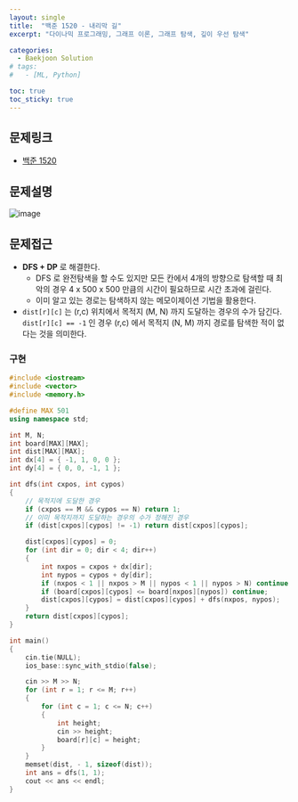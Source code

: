 ```yaml
---
layout: single
title:  "백준 1520 - 내리막 길"
excerpt: "다이나믹 프로그래밍, 그래프 이론, 그래프 탐색, 깊이 우선 탐색"

categories:
  - Baekjoon Solution
# tags:
#   - [ML, Python]

toc: true
toc_sticky: true
---
```


## 문제링크
- [백준 1520](https://www.acmicpc.net/problem/1520)

## 문제설명

![image](https://github.com/bellbpng/TCP_IP_Socket_Programming/assets/59792046/e8b7cce1-481b-4cb6-a4f9-0801ba6e80e7)


## 문제접근
- **DFS + DP** 로 해결한다.
    - DFS 로 완전탐색을 할 수도 있지만 모든 칸에서 4개의 방향으로 탐색할 때 최악의 경우 4 x 500 x 500 만큼의 시간이 필요하므로 시간 초과에 걸린다.
    - 이미 알고 있는 경로는 탐색하지 않는 메모이제이션 기법을 활용한다.
- `dist[r][c]` 는 (r,c) 위치에서 목적지 (M, N) 까지 도달하는 경우의 수가 담긴다. `dist[r][c] == -1` 인 경우 (r,c) 에서 목적지 (N, M) 까지 경로를 탐색한 적이 없다는 것을 의미한다.

### 구현
```c++
#include <iostream>
#include <vector>
#include <memory.h>

#define MAX 501
using namespace std;

int M, N;
int board[MAX][MAX];
int dist[MAX][MAX];
int dx[4] = { -1, 1, 0, 0 };
int dy[4] = { 0, 0, -1, 1 };

int dfs(int cxpos, int cypos)
{
    // 목적지에 도달한 경우
	if (cxpos == M && cypos == N) return 1;
    // 이미 목적지까지 도달하는 경우의 수가 정해진 경우
	if (dist[cxpos][cypos] != -1) return dist[cxpos][cypos]; 

	dist[cxpos][cypos] = 0;
	for (int dir = 0; dir < 4; dir++)
	{
		int nxpos = cxpos + dx[dir];
		int nypos = cypos + dy[dir];
		if (nxpos < 1 || nxpos > M || nypos < 1 || nypos > N) continue;
		if (board[cxpos][cypos] <= board[nxpos][nypos]) continue;
		dist[cxpos][cypos] = dist[cxpos][cypos] + dfs(nxpos, nypos);
	}
	return dist[cxpos][cypos];
}

int main()
{
	cin.tie(NULL);
	ios_base::sync_with_stdio(false);

	cin >> M >> N;
	for (int r = 1; r <= M; r++)
	{
		for (int c = 1; c <= N; c++)
		{
			int height;
			cin >> height;
			board[r][c] = height;
		}
	}
	memset(dist, - 1, sizeof(dist));
	int ans = dfs(1, 1);
	cout << ans << endl;
}
```
